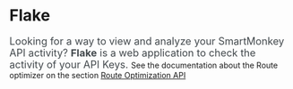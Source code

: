 # Flake

<span style="font-size:18px; color:#43494D">Looking for a way to view and analyze your SmartMonkey API activity? **Flake** is a web application to check the activity of your API Keys. </span>
See the documentation about the Route optimizer on the section [Route Optimization API](/developers/optimization/README.md)